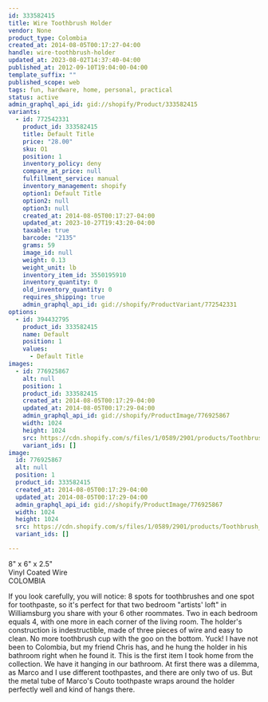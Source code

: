 ```yaml
---
id: 333582415
title: Wire Toothbrush Holder
vendor: None
product_type: Colombia
created_at: 2014-08-05T00:17:27-04:00
handle: wire-toothbrush-holder
updated_at: 2023-08-02T14:37:40-04:00
published_at: 2012-09-10T19:04:00-04:00
template_suffix: ""
published_scope: web
tags: fun, hardware, home, personal, practical
status: active
admin_graphql_api_id: gid://shopify/Product/333582415
variants:
  - id: 772542331
    product_id: 333582415
    title: Default Title
    price: "28.00"
    sku: O1
    position: 1
    inventory_policy: deny
    compare_at_price: null
    fulfillment_service: manual
    inventory_management: shopify
    option1: Default Title
    option2: null
    option3: null
    created_at: 2014-08-05T00:17:27-04:00
    updated_at: 2023-10-27T19:43:20-04:00
    taxable: true
    barcode: "2135"
    grams: 59
    image_id: null
    weight: 0.13
    weight_unit: lb
    inventory_item_id: 3550195910
    inventory_quantity: 0
    old_inventory_quantity: 0
    requires_shipping: true
    admin_graphql_api_id: gid://shopify/ProductVariant/772542331
options:
  - id: 394432795
    product_id: 333582415
    name: Default
    position: 1
    values:
      - Default Title
images:
  - id: 776925867
    alt: null
    position: 1
    product_id: 333582415
    created_at: 2014-08-05T00:17:29-04:00
    updated_at: 2014-08-05T00:17:29-04:00
    admin_graphql_api_id: gid://shopify/ProductImage/776925867
    width: 1024
    height: 1024
    src: https://cdn.shopify.com/s/files/1/0589/2901/products/Toothbrush_3_color.2.jpeg?v=1407212249
    variant_ids: []
image:
  id: 776925867
  alt: null
  position: 1
  product_id: 333582415
  created_at: 2014-08-05T00:17:29-04:00
  updated_at: 2014-08-05T00:17:29-04:00
  admin_graphql_api_id: gid://shopify/ProductImage/776925867
  width: 1024
  height: 1024
  src: https://cdn.shopify.com/s/files/1/0589/2901/products/Toothbrush_3_color.2.jpeg?v=1407212249
  variant_ids: []

---
```


8" x 6" x 2.5"  
Vinyl Coated Wire  
COLOMBIA

If you look carefully, you will notice: 8 spots for toothbrushes and one spot for toothpaste, so it's perfect for that two bedroom "artists' loft" in Williamsburg you share with your 6 other roommates. Two in each bedroom equals 4, with one more in each corner of the living room. The holder's construction is indestructible, made of three pieces of wire and easy to clean. No more toothbrush cup with the goo on the bottom. Yuck! I have not been to Colombia, but my friend Chris has, and he hung the holder in his bathroom right when he found it. This is the first item I took home from the collection. We have it hanging in our bathroom. At first there was a dilemma, as Marco and I use different toothpastes, and there are only two of us. But the metal tube of Marco's Couto toothpaste wraps around the holder perfectly well and kind of hangs there.
